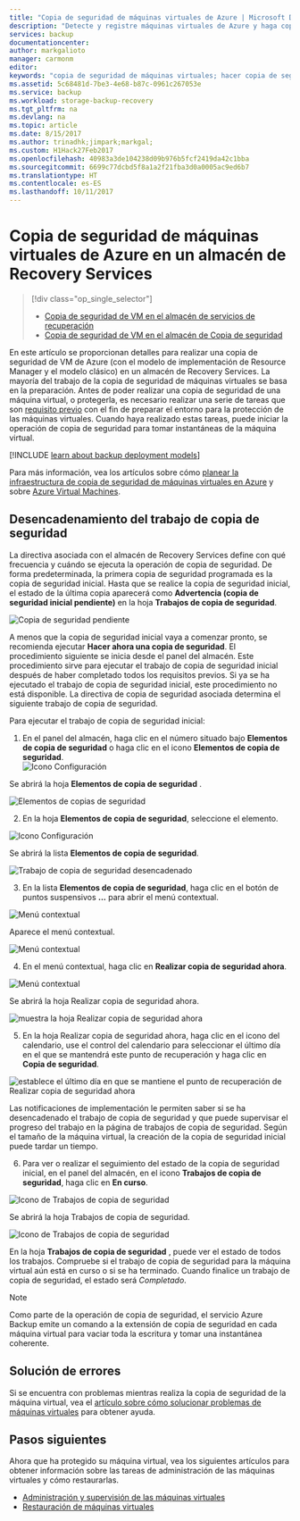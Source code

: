 ```yaml
---
title: "Copia de seguridad de máquinas virtuales de Azure | Microsoft Docs"
description: "Detecte y registre máquinas virtuales de Azure y haga copias de seguridad de las mismas en un almacén de Recovery Services."
services: backup
documentationcenter: 
author: markgalioto
manager: carmonm
editor: 
keywords: "copia de seguridad de máquinas virtuales; hacer copia de seguridad de máquinas virtuales; copia de seguridad y recuperación ante desastres; copia de seguridad de arm"
ms.assetid: 5c68481d-7be3-4e68-b87c-0961c267053e
ms.service: backup
ms.workload: storage-backup-recovery
ms.tgt_pltfrm: na
ms.devlang: na
ms.topic: article
ms.date: 8/15/2017
ms.author: trinadhk;jimpark;markgal;
ms.custom: H1Hack27Feb2017
ms.openlocfilehash: 40983a3de104238d09b976b5fcf2419da42c1bba
ms.sourcegitcommit: 6699c77dcbd5f8a1a2f21fba3d0a0005ac9ed6b7
ms.translationtype: HT
ms.contentlocale: es-ES
ms.lasthandoff: 10/11/2017
---
```

# <a name="back-up-azure-virtual-machines-to-a-recovery-services-vault"></a>Copia de seguridad de máquinas virtuales de Azure en un almacén de Recovery Services
> [!div class="op_single_selector"]
> * [Copia de seguridad de VM en el almacén de servicios de recuperación](backup-azure-arm-vms.md)
> * [Copia de seguridad de VM en el almacén de Copia de seguridad](backup-azure-vms.md)
>
>

En este artículo se proporcionan detalles para realizar una copia de seguridad de VM de Azure (con el modelo de implementación de Resource Manager y el modelo clásico) en un almacén de Recovery Services. La mayoría del trabajo de la copia de seguridad de máquinas virtuales se basa en la preparación. Antes de poder realizar una copia de seguridad de una máquina virtual, o protegerla, es necesario realizar una serie de tareas que son [requisito previo](backup-azure-arm-vms-prepare.md) con el fin de preparar el entorno para la protección de las máquinas virtuales. Cuando haya realizado estas tareas, puede iniciar la operación de copia de seguridad para tomar instantáneas de la máquina virtual.


[!INCLUDE [learn about backup deployment models](../../includes/backup-deployment-models.md)]

Para más información, vea los artículos sobre cómo [planear la infraestructura de copia de seguridad de máquinas virtuales en Azure](backup-azure-vms-introduction.md) y sobre [Azure Virtual Machines](https://azure.microsoft.com/documentation/services/virtual-machines/).

## <a name="triggering-the-backup-job"></a>Desencadenamiento del trabajo de copia de seguridad
La directiva asociada con el almacén de Recovery Services define con qué frecuencia y cuándo se ejecuta la operación de copia de seguridad. De forma predeterminada, la primera copia de seguridad programada es la copia de seguridad inicial. Hasta que se realice la copia de seguridad inicial, el estado de la última copia aparecerá como **Advertencia (copia de seguridad inicial pendiente)** en la hoja **Trabajos de copia de seguridad**.

![Copia de seguridad pendiente](./media/backup-azure-vms-first-look-arm/initial-backup-not-run.png)

A menos que la copia de seguridad inicial vaya a comenzar pronto, se recomienda ejecutar **Hacer ahora una copia de seguridad**. El procedimiento siguiente se inicia desde el panel del almacén. Este procedimiento sirve para ejecutar el trabajo de copia de seguridad inicial después de haber completado todos los requisitos previos. Si ya se ha ejecutado el trabajo de copia de seguridad inicial, este procedimiento no está disponible. La directiva de copia de seguridad asociada determina el siguiente trabajo de copia de seguridad.  

Para ejecutar el trabajo de copia de seguridad inicial:

1. En el panel del almacén, haga clic en el número situado bajo **Elementos de copia de seguridad** o haga clic en el icono **Elementos de copia de seguridad**. <br/>
  ![Icono Configuración](./media/backup-azure-vms-first-look-arm/rs-vault-config-vm-back-up-now-1.png)

  Se abrirá la hoja **Elementos de copia de seguridad** .

  ![Elementos de copias de seguridad](./media/backup-azure-vms-first-look-arm/back-up-items-list.png)

2. En la hoja **Elementos de copia de seguridad**, seleccione el elemento.

  ![Icono Configuración](./media/backup-azure-vms-first-look-arm/back-up-items-list-selected.png)

  Se abrirá la lista **Elementos de copia de seguridad**. <br/>

  ![Trabajo de copia de seguridad desencadenado](./media/backup-azure-vms-first-look-arm/backup-items-not-run.png)

3. En la lista **Elementos de copia de seguridad**, haga clic en el botón de puntos suspensivos **...** para abrir el menú contextual.

  ![Menú contextual](./media/backup-azure-vms-first-look-arm/context-menu.png)

  Aparece el menú contextual.

  ![Menú contextual](./media/backup-azure-vms-first-look-arm/context-menu-small.png)

4. En el menú contextual, haga clic en **Realizar copia de seguridad ahora**.

  ![Menú contextual](./media/backup-azure-vms-first-look-arm/context-menu-small-backup-now.png)

  Se abrirá la hoja Realizar copia de seguridad ahora.

  ![muestra la hoja Realizar copia de seguridad ahora](./media/backup-azure-vms-first-look-arm/backup-now-blade-short.png)

5. En la hoja Realizar copia de seguridad ahora, haga clic en el icono del calendario, use el control del calendario para seleccionar el último día en el que se mantendrá este punto de recuperación y haga clic en **Copia de seguridad**.

  ![establece el último día en que se mantiene el punto de recuperación de Realizar copia de seguridad ahora](./media/backup-azure-vms-first-look-arm/backup-now-blade-calendar.png)

  Las notificaciones de implementación le permiten saber si se ha desencadenado el trabajo de copia de seguridad y que puede supervisar el progreso del trabajo en la página de trabajos de copia de seguridad. Según el tamaño de la máquina virtual, la creación de la copia de seguridad inicial puede tardar un tiempo.

6. Para ver o realizar el seguimiento del estado de la copia de seguridad inicial, en el panel del almacén, en el icono **Trabajos de copia de seguridad**, haga clic en **En curso**.

  ![Icono de Trabajos de copia de seguridad](./media/backup-azure-vms-first-look-arm/open-backup-jobs-1.png)

  Se abrirá la hoja Trabajos de copia de seguridad.

  ![Icono de Trabajos de copia de seguridad](./media/backup-azure-vms-first-look-arm/backup-jobs-in-jobs-view-1.png)

  En la hoja **Trabajos de copia de seguridad** , puede ver el estado de todos los trabajos. Compruebe si el trabajo de copia de seguridad para la máquina virtual aún está en curso o si se ha terminado. Cuando finalice un trabajo de copia de seguridad, el estado será *Completado*.

  > [!NOTE]
  > Como parte de la operación de copia de seguridad, el servicio Azure Backup emite un comando a la extensión de copia de seguridad en cada máquina virtual para vaciar toda la escritura y tomar una instantánea coherente.
  >
  >

## <a name="troubleshooting-errors"></a>Solución de errores
Si se encuentra con problemas mientras realiza la copia de seguridad de la máquina virtual, vea el [artículo sobre cómo solucionar problemas de máquinas virtuales](backup-azure-vms-troubleshoot.md) para obtener ayuda.

## <a name="next-steps"></a>Pasos siguientes
Ahora que ha protegido su máquina virtual, vea los siguientes artículos para obtener información sobre las tareas de administración de las máquinas virtuales y cómo restaurarlas.

* [Administración y supervisión de las máquinas virtuales](backup-azure-manage-vms.md)
* [Restauración de máquinas virtuales](backup-azure-arm-restore-vms.md)
